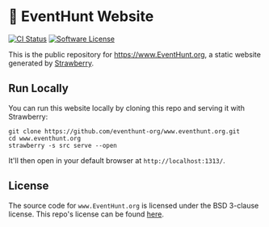 # :pushpin: EventHunt Website
[![CI Status](https://dl.circleci.com/status-badge/img/gh/eventhunt-org/www.eventhunt.org/tree/trunk.svg?style=shield)](https://dl.circleci.com/status-badge/redirect/gh/eventhunt-badge/www.eventhunt.org/tree/trunk)
[![Software License](https://img.shields.io/badge/license-BSD3-blue.svg)](https://raw.githubusercontent.com/eventhunt-org/www.eventhunt.org/trunk/LICENSE)

This is the public repository for <https://www.EventHunt.org>, a static website generated by [Strawberry](https://github.com/strawberry-tools/strawberry).


## Run Locally

You can run this website locally by cloning this repo and serving it with Strawberry:

```
git clone https://github.com/eventhunt-org/www.eventhunt.org.git
cd www.eventhunt.org
strawberry -s src serve --open
```

It'll then open in your default browser at `http://localhost:1313/`.


## License

The source code for `www.EventHunt.org` is licensed under the BSD 3-clause license.
This repo's license can be found [here](./LICENSE).
